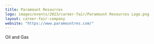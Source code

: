 ```yaml
---
title: Paramount Resources
logo: images/events/2023/career-fair/Paramount Resources Logo.png
layout: career-fair-company
website: "https://www.paramountres.com/"
---
```


Oil and Gas
